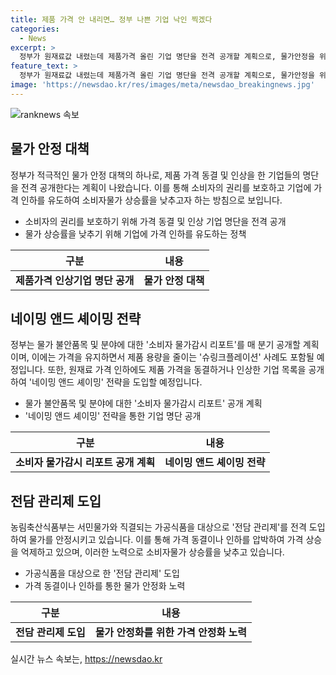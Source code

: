 ```yaml
---
title: 제품 가격 안 내리면… 정부 나쁜 기업 낙인 찍겠다
categories:
  - News
excerpt: >
  정부가 원재료값 내렸는데 제품가격 올린 기업 명단을 전격 공개할 계획으로, 물가안정을 위한 네이밍 앤드 셰이밍 전략이다. 소비자물가 상승률을 조속히 안착시키고 기업들을 가격 인하에 유도하기 위한 계획이며, 물가 불안품목과 슈링크플레이션 사례도 공개될 예정이다. 이에 기업들은 낙인 효과와 공개 망신을 우려하고 정부는 자발적 가격 인하를 유도한다고 설명했다.
feature_text: >
  정부가 원재료값 내렸는데 제품가격 올린 기업 명단을 전격 공개할 계획으로, 물가안정을 위한 네이밍 앤드 셰이밍 전략이다. 소비자물가 상승률을 조속히 안착시키고 기업들을 가격 인하에 유도하기 위한 계획이며, 물가 불안품목과 슈링크플레이션 사례도 공개될 예정이다. 이에 기업들은 낙인 효과와 공개 망신을 우려하고 정부는 자발적 가격 인하를 유도한다고 설명했다.
image: 'https://newsdao.kr/res/images/meta/newsdao_breakingnews.jpg'
---
```


<p><img src="https://newsdao.kr/res/images/meta/newsdao_breakingnews.jpg" alt="ranknews 속보" /></p>

<h2 data-ke-size="size26">물가 안정 대책</h2>

<p data-ke-size="size16">정부가 적극적인 물가 안정 대책의 하나로, 제품 가격 동결 및 인상을 한 기업들의 명단을 전격 공개한다는 계획이 나왔습니다. 이를 통해 소비자의 권리를 보호하고 기업에 가격 인하를 유도하여 소비자물가 상승률을 낮추고자 하는 방침으로 보입니다.</p>

<ul>
<li>소비자의 권리를 보호하기 위해 가격 동결 및 인상 기업 명단을 전격 공개</li>
<li>물가 상승률을 낮추기 위해 기업에 가격 인하를 유도하는 정책</li>
</ul>

<table>
<thead>
<tr>
<th style="text-align: center;">구분</th>
<th style="text-align: center;">내용</th>
</tr>
</thead>
<tbody>
<tr>
<td style="text-align: center; height: 17px;"><b>제품가격 인상기업 명단 공개</b></td>
<td style="text-align: center; height: 17px;"><b>물가 안정 대책</b></td>
</tr>
</tbody>
</table>

<h2 data-ke-size="size26">네이밍 앤드 셰이밍 전략</h2>

<p data-ke-size="size16">정부는 물가 불안품목 및 분야에 대한 '소비자 물가감시 리포트'를 매 분기 공개할 계획이며, 이에는 가격을 유지하면서 제품 용량을 줄이는 '슈링크플레이션' 사례도 포함될 예정입니다. 또한, 원재료 가격 인하에도 제품 가격을 동결하거나 인상한 기업 목록을 공개하여 '네이밍 앤드 셰이밍' 전략을 도입할 예정입니다.</p>

<ul>
<li>물가 불안품목 및 분야에 대한 '소비자 물가감시 리포트' 공개 계획</li>
<li>'네이밍 앤드 셰이밍' 전략을 통한 기업 명단 공개</li>
</ul>

<table>
<thead>
<tr>
<th style="text-align: center;">구분</th>
<th style="text-align: center;">내용</th>
</tr>
</thead>
<tbody>
<tr>
<td style="text-align: center; height: 17px;"><b>소비자 물가감시 리포트 공개 계획</b></td>
<td style="text-align: center; height: 17px;"><b>네이밍 앤드 셰이밍 전략</b></td>
</tr>
</tbody>
</table>

<h2 data-ke-size="size26">전담 관리제 도입</h2>

<p data-ke-size="size16">농림축산식품부는 서민물가와 직결되는 가공식품을 대상으로 '전담 관리제'를 전격 도입하여 물가를 안정시키고 있습니다. 이를 통해 가격 동결이나 인하를 압박하여 가격 상승을 억제하고 있으며, 이러한 노력으로 소비자물가 상승률을 낮추고 있습니다.</p>

<ul>
<li>가공식품을 대상으로 한 '전담 관리제' 도입</li>
<li>가격 동결이나 인하를 통한 물가 안정화 노력</li>
</ul>

<table>
<thead>
<tr>
<th style="text-align: center;">구분</th>
<th style="text-align: center;">내용</th>
</tr>
</thead>
<tbody>
<tr>
<td style="text-align: center; height: 17px;"><b>전담 관리제 도입</b></td>
<td style="text-align: center; height: 17px;"><b>물가 안정화를 위한 가격 안정화 노력</b></td>
</tr>
</tbody>
</table>
실시간 뉴스 속보는, <a href="https://newsdao.kr" rel="dofollow">https://newsdao.kr</a>


